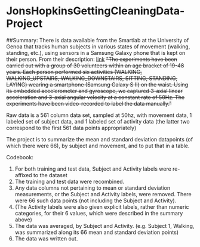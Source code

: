 JonsHopkinsGettingCleaningData-Project
======================================
##Summary:
There is data available from the Smartlab at the University of Genoa that tracks human subjects in various states of movement (walking, standing, etc.), using sensors in a Samsung Galaxy phone that is kept on their person. From their description:
[link](http://archive.ics.uci.edu/ml/datasets/Human+Activity+Recognition+Using+Smartphones)
~~"The experiments have been carried out with a group of 30 volunteers within an age bracket of 19-48 years. Each person performed six activities (WALKING, WALKING_UPSTAIRS, WALKING_DOWNSTAIRS, SITTING, STANDING, LAYING) wearing a smartphone (Samsung Galaxy S II) on the waist. Using its embedded accelerometer and gyroscope, we captured 3-axial linear acceleration and 3-axial angular velocity at a constant rate of 50Hz. The experiments have been video-recorded to label the data manually."~~

Raw data is a 561 column data set, sampled at 50hz, with movement data, 1 labeled set of subject data, and 1 labeled set of activity data (the latter two correspond to the first 561 data points appropriately)

The project is to summarize the mean and standard deviation datapoints (of which there were 66), by subject and movement, and to put that in a table.

Codebook:
1. For both training and test data, Subject and Activity labels were re-affixed to the dataset
2. The training and test data were recombined.
3. Any data columns not pertaining to mean or standard deviation measurements, or the Subject and Activity labels, were removed. There were 66 such data points (not including the Subject and Activity).
4. (The Activity labels were also given explicit labels, rather than numeric categories, for their 6 values, which were described in the summary above)
5. The data was averaged, by Subject and Activity. (e.g. Subject 1, Walking, was summarized along its 66 mean and standard deviation points)
6. The data was written out.